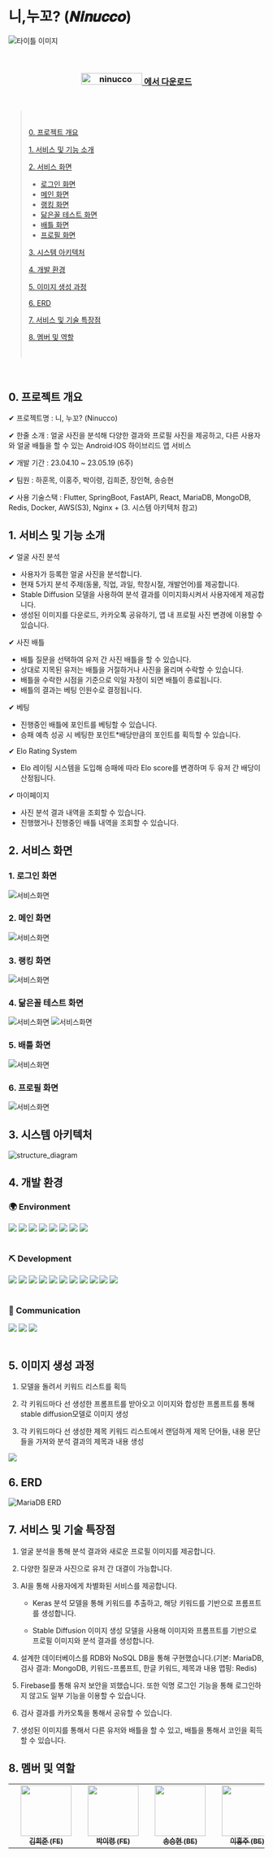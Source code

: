 # 니,누꼬? (𝑵𝒊𝒏𝒖𝒄𝒄𝒐)

![타이틀 이미지](https://github.com/Ninucco/.github/blob/main/profile/images/preview.png?raw=true)

<br />

<div align="center">
	<h3 align="center">
		<a href="https://play.google.com/store/apps/details?id=com.slsnrndi.ninucco">
			<img src="https://github.com/Ninucco/.github/assets/31383362/75766b8e-7a24-45c2-a019-d06bd5180a09" alt="ninucco" width="120" height="23">
	에서 다운로드
		</a>
    </h3>
</div>

<br />

> <br />
>
> [0. 프로젝트 개요](#0-프로젝트-개요)
>
> [1. 서비스 및 기능 소개](#1-서비스-및-기능-소개)
>
> [2. 서비스 화면](#2-서비스-화면)
>
> - [로그인 화면](#1-로그인-화면)
> - [메인 화면](#2-메인-화면)
> - [랭킹 화면](#3-랭킹-화면)
> - [닮은꼴 테스트 화면](#4-닮은꼴-테스트-화면)
> - [배틀 화면](#5-배틀-화면)
> - [프로필 화면](#6-프로필-화면)
>
> [3. 시스템 아키텍처](#3-시스템-아키텍처)
>
> [4. 개발 환경](#4-개발-환경)
>
> [5. 이미지 생성 과정](#5-이미지-생성-과정)
>
> [6. ERD](#6-erd)
>
> [7. 서비스 및 기술 특장점](#7-서비스-및-기술-특장점)
>
> [8. 멤버 및 역할](#8-멤버-및-역할)
>
> <br />

<br />

## 0. 프로젝트 개요

✔ 프로젝트명 : 니, 누꼬? (Ninucco)

✔ 한줄 소개 : 얼굴 사진을 분석해 다양한 결과와 프로필 사진을 제공하고, 다른 사용자와 얼굴 배틀을 할 수 있는 Android·IOS 하이브리드 앱 서비스

✔ 개발 기간 : 23.04.10 ~ 23.05.19 (6주)

✔ 팀원 : 하훈목, 이홍주, 박이령, 김희준, 장인혁, 송승현

✔ 사용 기술스택 : Flutter, SpringBoot, FastAPI, React, MariaDB, MongoDB, Redis, Docker, AWS(S3), Nginx + (3. 시스템 아키텍처 참고)

## 1. 서비스 및 기능 소개

✔ 얼굴 사진 분석

- 사용자가 등록한 얼굴 사진을 분석합니다.
- 현재 5가지 분석 주제(동물, 직업, 과일, 학창시절, 개발언어)를 제공합니다.
- Stable Diffusion 모델을 사용하여 분석 결과를 이미지화시켜서 사용자에게 제공합니다.
- 생성된 이미지를 다운로드, 카카오톡 공유하기, 앱 내 프로필 사진 변경에 이용할 수 있습니다.

✔ 사진 배틀

- 배틀 질문을 선택하여 유저 간 사진 배틀을 할 수 있습니다.
- 상대로 지목된 유저는 배틀을 거절하거나 사진을 올리며 수락할 수 있습니다.
- 배틀을 수락한 시점을 기준으로 익일 자정이 되면 배틀이 종료됩니다.
- 배틀의 결과는 베팅 인원수로 결정됩니다.

✔ 베팅

- 진행중인 배틀에 포인트를 베팅할 수 있습니다.
- 승패 예측 성공 시 베팅한 포인트\*배당만큼의 포인트를 획득할 수 있습니다.

✔ Elo Rating System

- Elo 레이팅 시스템을 도입해 승패에 따라 Elo score를 변경하며 두 유저 간 배당이 산정됩니다.

✔ 마이페이지

- 사진 분석 결과 내역을 조회할 수 있습니다.
- 진행했거나 진행중인 배틀 내역을 조회할 수 있습니다.

## 2. 서비스 화면

### 1. 로그인 화면

![서비스화면](https://github.com/Ninucco/Ninucco/assets/31383362/a4bd4d7a-d4b2-43a8-9843-07f90ce2434b)

### 2. 메인 화면

![서비스화면](https://github.com/Ninucco/Ninucco/assets/31383362/0ef2d58c-27c3-4ce0-b8f4-066a70cec1db)

### 3. 랭킹 화면

![서비스화면](https://github.com/Ninucco/Ninucco/assets/31383362/1576b7ba-a21d-4d79-bcac-a6de0d7a80b6)

### 4. 닮은꼴 테스트 화면

![서비스화면](https://github.com/Ninucco/Ninucco/assets/31383362/e95af251-696b-4e3b-ab27-baa84813e11d)
![서비스화면](https://github.com/Ninucco/Ninucco/assets/31383362/adf4e23d-498f-40fe-a7c5-c3a1f914dc5b)

### 5. 배틀 화면

![서비스화면](https://github.com/Ninucco/Ninucco/assets/31383362/fa7a1457-2c6e-469a-8eb4-7d30914f3859)

### 6. 프로필 화면

![서비스화면](https://github.com/Ninucco/Ninucco/assets/31383362/2ada0eb3-3b7e-4f69-9f11-9c2496e38c21)

## 3. 시스템 아키텍처

![structure_diagram](https://github.com/Ninucco/.github/blob/main/profile/images/structure_diagram.png?raw=true)

## 4. 개발 환경

### :earth_africa: Environment

<div>
  <img src="https://img.shields.io/badge/Visual Studio Code-FFFFFF?style=flat&logo=Visual Studio Code&logoColor=007ACC">
  <img src="https://img.shields.io/badge/Android Studio-FFFFFF?style=flat&logo=androidstudio&logoColor=3DDC84">
	<img src="https://img.shields.io/badge/InteliJ-FFFFFF?style=flat&logo=intellijidea&logoColor=000000">
  <img src="https://img.shields.io/badge/Xcode-FFFFFF?style=flat&logo=xcode&logoColor=#147EFB">
  <img src="https://img.shields.io/badge/AWS EC2-FFFFFF?style=flat&logo=amazonec2&logoColor=FF9900">
  <img src="https://img.shields.io/badge/AWS S3-FFFFFF?style=flat&logo=amazons3&logoColor=569A31">
  <img src="https://img.shields.io/badge/Git-FFFFFF?style=flat&logo=Git&logoColor=F05032">
  <img src="https://img.shields.io/badge/GitLab-FFFFFF?style=flat&logo=GitLab&logoColor=FC6D26">
</div>
<br />

### :pick: Development

<div>
  <img src="https://img.shields.io/badge/Spring Boot-FFFFFF?style=flat&logo=springboot&logoColor=6DB33F">
  <img src="https://img.shields.io/badge/Flutter-FFFFFF?style=flat&logo=flutter&logoColor=02569B">
  <img src="https://img.shields.io/badge/FastAPI-FFFFFF?style=flat&logo=fastapi&logoColor=009688">
  <img src="https://img.shields.io/badge/Firebase-FFFFFF?style=flat&logo=firebase&logoColor=FFCA28">
  <img src="https://img.shields.io/badge/TensorFlow-FFFFFF?style=flat&logo=tensorflow&logoColor=FF6F00">
  <img src="https://img.shields.io/badge/Redis-FFFFFF?style=flat&logo=redis&logoColor=DC382D">
  <img src="https://img.shields.io/badge/MongoDB-FFFFFF?style=flat&logo=mongodb&logoColor=47A248">
  <img src="https://img.shields.io/badge/MariaDB-FFFFFF?style=flat&logo=mariadb&logoColor=003545">
  <img src="https://img.shields.io/badge/Docker-FFFFFF?style=flat&logo=docker&logoColor=2496ED">
  <img src="https://img.shields.io/badge/Jenkins-FFFFFF?style=flat&logo=jenkins&logoColor=D24939">
  <img src="https://img.shields.io/badge/Nginx-FFFFFF?style=flat&logo=nginx&logoColor=009639">
</div>
<br />

### :mega: Communication

<div>
  <img src="https://img.shields.io/badge/Mattermost-FFFFFF?style=flat&logo=Mattermost&logoColor=0058CC">
  <img src="https://img.shields.io/badge/Notion-FFFFFF?style=flat&logo=Notion&logoColor=000000">
	<img src="https://img.shields.io/badge/Jira-FFFFFF?style=flat&logo=Jira&logoColor=0052CC">
</div>
<br />

## 5. 이미지 생성 과정

1. 모델을 돌려서 키워드 리스트를 획득

2. 각 키워드마다 선 생성한 프롬프트를 받아오고 이미지와 합성한 프롬프트를 통해 stable diffusion모델로 이미지 생성

3. 각 키워드마다 선 생성한 제목 키워드 리스트에서 랜덤하게 제목 단어들, 내용 문단들을 가져와 분석 결과의 제목과 내용 생성

<img src="./images/image_gen.png">

## 6. ERD

![MariaDB ERD](https://github.com/Ninucco/Ninucco/assets/31383362/e5b61729-6bbc-4846-a33d-5afb33def313)

## 7. 서비스 및 기술 특장점

1. 얼굴 분석을 통해 분석 결과와 새로운 프로필 이미지를 제공합니다.

2. 다양한 질문과 사진으로 유저 간 대결이 가능합니다.

3. AI을 통해 사용자에게 차별화된 서비스를 제공합니다.

   - Keras 분석 모델을 통해 키워드를 추출하고, 해당 키워드를 기반으로 프롬프트를 생성합니다.

   - Stable Diffusion 이미지 생성 모델을 사용해 이미지와 프롬프트를 기반으로 프로필 이미지와 분석 결과를 생성합니다.

4. 설계한 데이터베이스를 RDB와 NoSQL DB을 통해 구현했습니다.(기본: MariaDB, 검사 결과: MongoDB, 키워드-프롬프트, 한글 키워드, 제목과 내용 맵핑: Redis)

5. Firebase를 통해 유저 보안을 꾀했습니다. 또한 익명 로그인 기능을 통해 로그인하지 않고도 일부 기능을 이용할 수 있습니다.

6. 검사 결과를 카카오톡을 통해서 공유할 수 있습니다.

7. 생성된 이미지를 통해서 다른 유저와 배틀을 할 수 있고, 배틀을 통해서 코인을 획득할 수 있습니다.

## 8. 멤버 및 역할

<table>
  <tr>
  <td align="center">
    <td align="center"><a href="https://github.com/TraceofLight"><img src="https://avatars.githubusercontent.com/u/98262849?v=4?s=100" width="100px;" alt=""/><br /><sub><b>김희준 (FE)</b></sub></a><br /></td>
  <td align="center">
    <td align="center"><a href="https://github.com/IRyeong"><img src="https://avatars.githubusercontent.com/u/31383362?v=4?s=100" width="100px;" alt=""/><br /><sub><b>박이령 (FE)</b></sub></a><br /></td>
  <td align="center">
    <td align="center"><a href="https://github.com/S2Hyeon"><img src="https://avatars.githubusercontent.com/u/58657060?v=4?s=100" width="100px;" alt=""/><br /><sub><b>송승현 (BE)</b></sub></a><br /></td>
  <td align="center">
    <td align="center"><a href="https://github.com/developerhongjulee"><img src="https://avatars.githubusercontent.com/u/70627908?v=4?s=100" width="100px;" alt=""/><br /><sub><b>이홍주 (BE)</b></sub></a><br /></td>
  <td align="center">
    <td align="center"><a href="https://github.com/v7153623"><img src="https://avatars.githubusercontent.com/u/71223238?v=4?s=100" width="100px;" alt=""/><br /><sub><b>장인혁 (BE)</b></sub></a><br /></td>
  <td align="center">
    <td align="center"><a href="https://github.com/hi6724"><img src="https://avatars.githubusercontent.com/u/68803719?v=4?s=100" width="100px;" alt=""/><br /><sub><b>하훈목 (FE, 팀장)</b></sub></a><br /></td>
  </tr>
</table>
